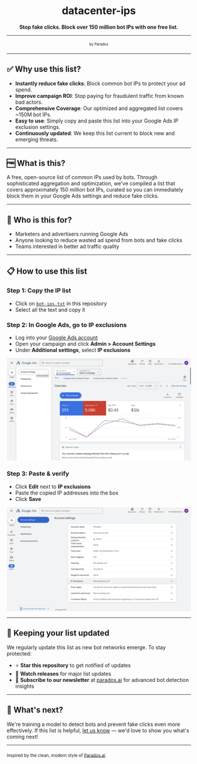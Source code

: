 <div align="center">

# datacenter-ips

**Stop fake clicks. Block over 150 million bot IPs with one free list.**

---

<sub><sup>by Parados</sup></sub>

</div>

---

## ✅ Why use this list?
- **Instantly reduce fake clicks**: Block common bot IPs to protect your ad spend.
- **Improve campaign ROI**: Stop paying for fraudulent traffic from known bad actors.
- **Comprehensive Coverage**: Our optimized and aggregated list covers ~150M bot IPs.
- **Easy to use**: Simply copy and paste this list into your Google Ads IP exclusion settings.
- **Continuously updated**: We keep this list current to block new and emerging threats.

---

## 🆓 What is this?

A free, open-source list of common IPs used by bots. Through sophisticated aggregation and optimization, we've compiled a list that covers approximately 150 million bot IPs, curated so you can immediately block them in your Google Ads settings and reduce fake clicks.

---

## 👤 Who is this for?
- Marketers and advertisers running Google Ads
- Anyone looking to reduce wasted ad spend from bots and fake clicks
- Teams interested in better ad traffic quality

---

## 📋 How to use this list

### Step 1: Copy the IP list
- Click on [`bot-ips.txt`](bot-ips.txt) in this repository
- Select all the text and copy it

### Step 2: In Google Ads, go to IP exclusions
- Log into your [Google Ads account](https://ads.google.com)
- Open your campaign and click **Admin > Account Settings**
- Under **Additional settings**, select **IP exclusions**

<img src="screenshots/1.%20Account%20Settings.png" alt="Account Settings" width="600">

### Step 3: Paste & verify
- Click **Edit** next to **IP exclusions**
- Paste the copied IP addresses into the box
- Click **Save**

<img src="screenshots/2.%20IP%20Exclusion.png" alt="IP Exclusions" width="600">

---

## 🔄 Keeping your list updated

We regularly update this list as new bot networks emerge. To stay protected:
- ⭐ **Star this repository** to get notified of updates
- 🔔 **Watch releases** for major list updates
- 📧 **Subscribe to our newsletter** at [parados.ai](https://parados.ai) for advanced bot detection insights

---

## 🤖 What's next?

We're training a model to detect bots and prevent fake clicks even more effectively. If this list is helpful, [let us know](mailto:hello@parados.ai) — we'd love to show you what's coming next!

---

<sub>Inspired by the clean, modern style of [Parados.ai](https://www.parados.ai)</sub>